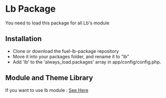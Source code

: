 # Lb Package

You need to load this package for all Lb's module

## Installation

* Clone or download the fuel-lb-package repository
* Move it into your packages folder, and rename it to "lb"
* Add 'lb' to the 'always_load.packages' array in app/config/config.php.

## Module and Theme Library

If you want to use lb module : [See Here](http://github.com/jhuriez/fuel-lb-package/blob/master/wiki/theme.md)